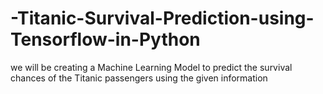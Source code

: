# -Titanic-Survival-Prediction-using-Tensorflow-in-Python
we will be creating a Machine Learning Model to predict the survival chances of the Titanic passengers using the given information
